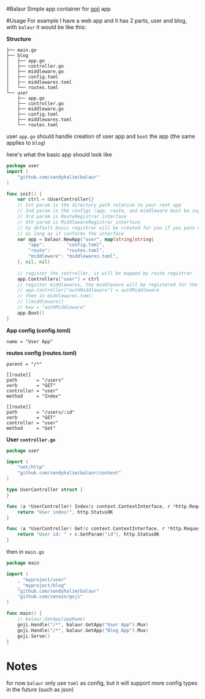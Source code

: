 #Balaur
Simple app container for [goji](https://github.com/zenazn/goji) app

#Usage
For example I have a web app and it has 2 parts, user and blog, with `balaur` it would be like this:

**Structure**
```
├── main.go
├── blog
│   ├── app.go
│   ├── controller.go
│   ├── middleware.go
│   ├── config.toml
│   ├── middlewares.toml
│   └── routes.toml
└── user
    ├── app.go
    ├── controller.go
    ├── middleware.go
    ├── config.toml
    ├── middlewares.toml
    └── routes.toml
```
user `app.go` should handle creation of user app and `boot` the app (the same applies to `blog`)

here's what the basic app should look like
```go
package user
import (
	"github.com/sendyhalim/balaur"
)

func init() {
	var ctrl = &UserController{}
	// 1st param is the directory path relative to your root app
	// 2nd param is the configs (app, route, and middleware must be supplied)
	// 3rd param is RouteRegistrar interface
	// 4th param is MiddlewareRegistrar interface 
	// by default basic registrar will be created for you if you pass nil but of course you can create your own registrar 
	// as long as it conforms the interface
	var app = balaur.NewApp("user", map[string]string{
		"app":        "config.toml",
		"route":      "routes.toml",
		"middleware": "middlewares.toml",
	}, nil, nil)
    
    // register the controller, it will be mapped by route registrar
	app.Controllers["user"] = ctrl
	// register middlewares, the middleware will be registered for the app's parent route (set in routes.toml)
	// app.Controller["authMiddleware"] = authMiddleware
	// then in middlewares.toml:
	// [[middleware]]
	// key = "authMiddleware" 
	app.Boot()
}
```

**App config (config.toml)**
```
name = "User App"
```

**routes config (routes.toml)**
```
parent = "/*"

[[route]]
path       = "/users"
verb       = "GET"
controller = "user"
method     = "Index"

[[route]]
path       = "/users/:id"
verb       = "GET"
controller = "user"
method     = "Get"
```

**User `controller.go`**
```go
package user

import (
	"net/http"
	"github.com/sendyhalim/balaur/context"
)

type UserController struct {
}

func (a *UserController) Index(c context.ContextInterface, r *http.Request) (string, int) {
	return "User index!", http.StatusOK
}

func (a *UserController) Get(c context.ContextInterface, r *http.Request) (string, int) {
	return "User id: " + c.GetParam("id"), http.StatusOK
}

```

then in `main.go`
```go
package main

import (
	_ "myproject/user"
	_ "myproject/blog"
	"github.com/sendyhalim/balaur"
	"github.com/zenazn/goji"
)

func main() {
    // balaur.GetApp(appName)
	goji.Handle("/*", balaur.GetApp("User App").Mux)
	goji.Handle("/*", balaur.GetApp("Blog App").Mux)
	goji.Serve()
}
```

# Notes
for now `balaur` only use `toml` as config, but it will support more config types in the future (such as json)
